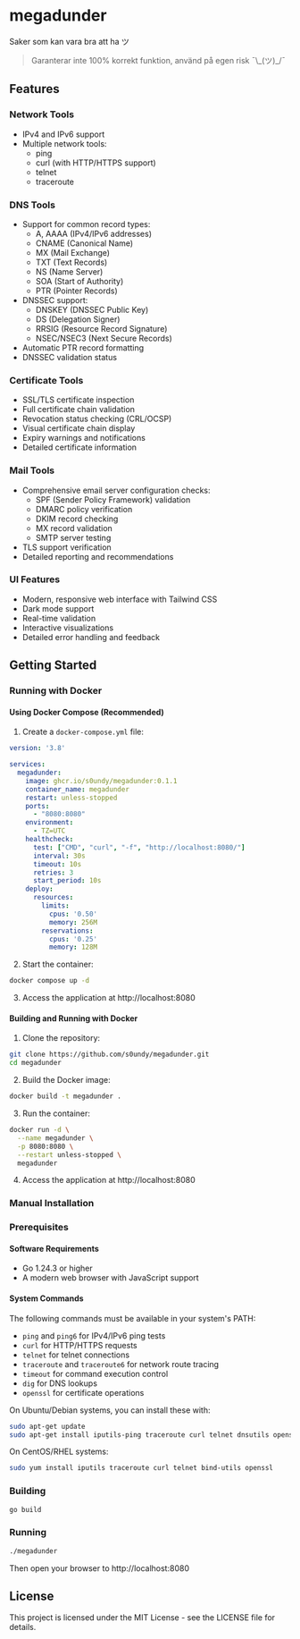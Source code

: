 # megadunder

Saker som kan vara bra att ha ツ

> Garanterar inte 100% korrekt funktion, använd på egen risk ¯\\\_(ツ)\_/¯

## Features

### Network Tools
- IPv4 and IPv6 support
- Multiple network tools:
  - ping
  - curl (with HTTP/HTTPS support)
  - telnet
  - traceroute

### DNS Tools
- Support for common record types:
  - A, AAAA (IPv4/IPv6 addresses)
  - CNAME (Canonical Name)
  - MX (Mail Exchange)
  - TXT (Text Records)
  - NS (Name Server)
  - SOA (Start of Authority)
  - PTR (Pointer Records)
- DNSSEC support:
  - DNSKEY (DNSSEC Public Key)
  - DS (Delegation Signer)
  - RRSIG (Resource Record Signature)
  - NSEC/NSEC3 (Next Secure Records)
- Automatic PTR record formatting
- DNSSEC validation status

### Certificate Tools
- SSL/TLS certificate inspection
- Full certificate chain validation
- Revocation status checking (CRL/OCSP)
- Visual certificate chain display
- Expiry warnings and notifications
- Detailed certificate information

### Mail Tools
- Comprehensive email server configuration checks:
  - SPF (Sender Policy Framework) validation
  - DMARC policy verification
  - DKIM record checking
  - MX record validation
  - SMTP server testing
- TLS support verification
- Detailed reporting and recommendations

### UI Features
- Modern, responsive web interface with Tailwind CSS
- Dark mode support
- Real-time validation
- Interactive visualizations
- Detailed error handling and feedback

## Getting Started

### Running with Docker

#### Using Docker Compose (Recommended)

1. Create a `docker-compose.yml` file:
```yaml
version: '3.8'

services:
  megadunder:
    image: ghcr.io/s0undy/megadunder:0.1.1
    container_name: megadunder
    restart: unless-stopped
    ports:
      - "8080:8080"
    environment:
      - TZ=UTC
    healthcheck:
      test: ["CMD", "curl", "-f", "http://localhost:8080/"]
      interval: 30s
      timeout: 10s
      retries: 3
      start_period: 10s
    deploy:
      resources:
        limits:
          cpus: '0.50'
          memory: 256M
        reservations:
          cpus: '0.25'
          memory: 128M
```

2. Start the container:
```bash
docker compose up -d
```

3. Access the application at http://localhost:8080

#### Building and Running with Docker

1. Clone the repository:
```bash
git clone https://github.com/s0undy/megadunder.git
cd megadunder
```

2. Build the Docker image:
```bash
docker build -t megadunder .
```

3. Run the container:
```bash
docker run -d \
  --name megadunder \
  -p 8080:8080 \
  --restart unless-stopped \
  megadunder
```

4. Access the application at http://localhost:8080

### Manual Installation

### Prerequisites

#### Software Requirements
- Go 1.24.3 or higher
- A modern web browser with JavaScript support

#### System Commands
The following commands must be available in your system's PATH:
- `ping` and `ping6` for IPv4/IPv6 ping tests
- `curl` for HTTP/HTTPS requests
- `telnet` for telnet connections
- `traceroute` and `traceroute6` for network route tracing
- `timeout` for command execution control
- `dig` for DNS lookups
- `openssl` for certificate operations

On Ubuntu/Debian systems, you can install these with:
```bash
sudo apt-get update
sudo apt-get install iputils-ping traceroute curl telnet dnsutils openssl
```

On CentOS/RHEL systems:
```bash
sudo yum install iputils traceroute curl telnet bind-utils openssl
```

### Building

```bash
go build
```

### Running

```bash
./megadunder
```

Then open your browser to http://localhost:8080

## License

This project is licensed under the MIT License - see the LICENSE file for details. 